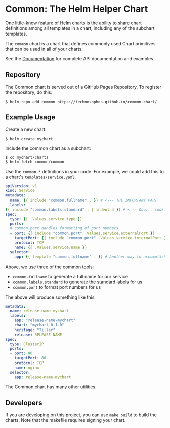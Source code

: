 # Common: The Helm Helper Chart

One little-know feature of [Helm](http://helm.sh) charts is the ability to share chart definitions
among all templates in a chart, including any of the subchart templates.

The `common` chart is a chart that defines commonly used Chart primitives that
can be used in all of your charts.

See the [Documentation](docs/index.md) for complete API documentation and examples.

## Repository

The Common chart is served out of a GitHub Pages Repository. To register the
repository, do this:

```
$ helm repo add common https://technosophos.github.io/common-chart/
```

## Example Usage

Create a new chart:

```
$ helm create mychart
```

Include the common chart as a subchart:

```console
$ cd mychart/charts
$ helm fetch common/common
```

Use the `common.*` definitions in your code. For example, we could add this to
a chart's `templates/service.yaml`.


```yaml
apiVersion: v1
kind: Service
metadata:
  name: {{ include "common.fullname" . }} # <--- THE IMPORTANT PART
  labels:
{{ include "common.labels.standard" . | indent 4 }} # <--- Ooo... look.
spec:
  type: {{ .Values.service.type }}
  ports:
  # common.port handles formatting of port numbers.
  - port: {{ include "common.port" .Values.service.externalPort }}
    targetPort: {{ include "common.port" .Values.service.internalPort }}
    protocol: TCP
    name: {{ .Values.service.name }}
  selector:
    app: {{ template "common.fullname" . }} # Another way to accomplish this
```

Above, we use three of the common tools:

- `common.fullname` to generate a full name for our service
- `common.labels.standard` to generate the standard labels for us
- `common.port` to format port numbers for us

The above will produce something like this:

```yaml
metadata:
  name: release-name-mychart
  labels:
    app: "release-name-mychart"
    chart: "mychart-0.1.0"
    heritage: "Tiller"
    release: RELEASE-NAME
spec:
  type: ClusterIP
  ports:
  - port: 80
    targetPort: 80
    protocol: TCP
    name: nginx
  selector:
    app: release-name-mychart
```

The Common chart has many other utilities.

## Developers

If you are developing on this project, you can use `make build` to build the
charts. Note that the makefile requires signing your chart.
